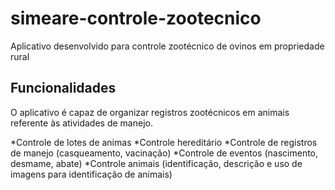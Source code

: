 # simeare-controle-zootecnico
 Aplicativo desenvolvido para controle zootécnico de ovinos em propriedade rural

 ## Funcionalidades
 O aplicativo é capaz de organizar registros zootécnicos em animais referente às atividades de manejo.
 
 *Controle de lotes de animas
 *Controle hereditário
 *Controle de registros de manejo (casqueamento, vacinação)
 *Controle de eventos (nascimento, desmame, abate)
 *Controle animais (identificação, descrição e uso de imagens para identificação de animais)
